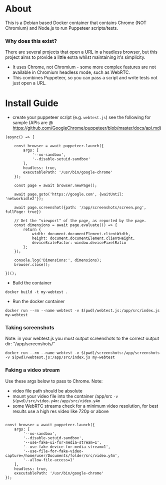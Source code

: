 # About

This is a Debian based Docker container that contains Chrome (NOT Chromium) and Node.js to run Puppeteer scripts/tests.

### Why does this exist?

There are several projects that open a URL in a headless browser, but this project aims to provide a little extra whilst maintaining it's simplicity.

- It uses Chrome, not Chromium - some more complex features are not available in Chromium headless mode, such as WebRTC.
- This combines Puppeteer, so you can pass a script and write tests not just open a URL.

# Install Guide

- create your puppeteer script (e.g. `webtest.js`) see the following for sample (APIs are @ https://github.com/GoogleChrome/puppeteer/blob/master/docs/api.md)

```
(async() => {

    const browser = await puppeteer.launch({
        args: [
            '--no-sandbox',
            '--disable-setuid-sandbox'
        ],
        headless: true,
        executablePath: '/usr/bin/google-chrome'
    });

    const page = await browser.newPage();

    await page.goto('https://google.com', {waitUntil: 'networkidle2'});

    await page.screenshot({path: '/app/screenshots/screen.png', fullPage: true})

    // Get the "viewport" of the page, as reported by the page.
    const dimensions = await page.evaluate(() => {
        return {
            width: document.documentElement.clientWidth,
            height: document.documentElement.clientHeight,
            deviceScaleFactor: window.devicePixelRatio
        };
    });

    console.log('Dimensions:', dimensions);
    browser.close();

})();
```

- Build the container

`docker build -t my-webtest .`

- Run the docker container

`docker run --rm --name webtest -v $(pwd)/webtest.js:/app/src/index.js my-webtest`

### Taking screenshots

Note: in your webtest.js you must output screenshots to the correct output dir: "/app/screenshots/<your-filename>"

`docker run --rm --name webtest -v $(pwd)/screenshots:/app/screenshots -v $(pwd)/webtest.js:/app/src/index.js my-webtest`

### Faking a video stream

Use these args below to pass to Chrome. Note:

- video file path should be absolute
- mount your video file into the container /app/src `-v $(pwd)/src/video.y4m:/app/src/video.y4m`
- some WebRTC streams check for a minimum video resolution, for best results use a high res video like 720p or above

```

const browser = await puppeteer.launch({
    args: [
        '--no-sandbox',
        '--disable-setuid-sandbox',
        '--use-fake-ui-for-media-stream=1',
        '--use-fake-device-for-media-stream=1',
        '--use-file-for-fake-video-capture=/home/user/Documents/folder/src/video.y4m',
        '--allow-file-access=1'
    ],
    headless: true,
    executablePath: '/usr/bin/google-chrome'
});

```
